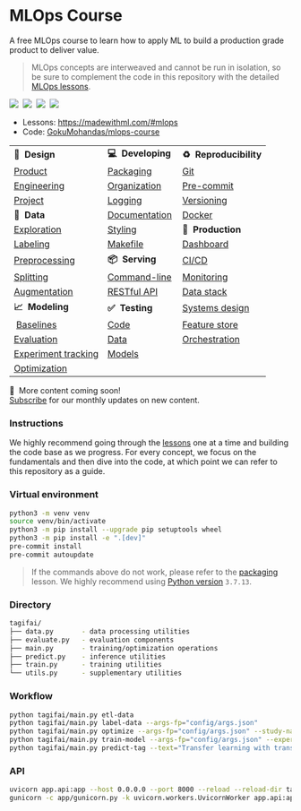 # MLOps Course

A free MLOps course to learn how to apply ML to build a production grade product to deliver value.

> MLOps concepts are interweaved and cannot be run in isolation, so be sure to complement the code in this repository with the detailed [MLOps lessons](https://madewithml.com/#mlops).

<div align="left">
    <a target="_blank" href="https://newsletter.madewithml.com"><img src="https://img.shields.io/badge/Subscribe-30K-brightgreen"></a>&nbsp;
    <a target="_blank" href="https://github.com/GokuMohandas/Made-With-ML"><img src="https://img.shields.io/github/stars/GokuMohandas/Made-With-ML.svg?style=social&label=Star"></a>&nbsp;
    <a target="_blank" href="https://www.linkedin.com/in/goku"><img src="https://img.shields.io/badge/style--5eba00.svg?label=LinkedIn&logo=linkedin&style=social"></a>&nbsp;
    <a target="_blank" href="https://twitter.com/GokuMohandas"><img src="https://img.shields.io/twitter/follow/GokuMohandas.svg?label=Follow&style=social"></a>
    <br>
</div>

- Lessons: https://madewithml.com/#mlops
- Code: [GokuMohandas/mlops-course](https://github.com/GokuMohandas/mlops-course)

<table>
	<tbody>
		<tr>
			<td><strong>🎨&nbsp; Design</strong></td>
			<td><strong>💻&nbsp; Developing</strong>&nbsp;</td>
			<td><strong>♻️&nbsp; Reproducibility</strong></td>
		</tr>
		<tr>
			<td><a href="https://madewithml.com/courses/mlops/design/">Product</a></td>
			<td><a href="https://madewithml.com/courses/mlops/packaging/">Packaging</a></td>
			<td><a href="https://madewithml.com/courses/mlops/git/">Git</a></td>
		</tr>
		<tr>
			<td><a href="https://madewithml.com/courses/mlops/design/#engineering">Engineering</a></td>
			<td><a href="https://madewithml.com/courses/mlops/organization/">Organization</a></td>
			<td><a href="https://madewithml.com/courses/mlops/pre-commit/">Pre-commit</a></td>
		</tr>
		<tr>
			<td><a href="https://madewithml.com/courses/mlops/design/#project-management">Project</a></td>
			<td><a href="https://madewithml.com/courses/mlops/logging/">Logging</a></td>
			<td><a href="https://madewithml.com/courses/mlops/versioning/">Versioning</a></td>
		</tr>
		<tr>
			<td><strong>🔢&nbsp; Data</strong></td>
			<td><a href="https://madewithml.com/courses/mlops/documentation/">Documentation</a></td>
			<td><a href="https://madewithml.com/courses/mlops/docker/">Docker</a></td>
		</tr>
		<tr style="height: 23.5px;">
			<td style="height: 23.5px;"><a href="https://madewithml.com/courses/mlops/exploratory-data-analysis/">Exploration</a></td>
			<td style="height: 23.5px;"><a href="https://madewithml.com/courses/mlops/styling/">Styling</a></td>
			<td style="height: 23.5px;"><strong>🚀&nbsp; Production</strong></td>
		</tr>
		<tr>
			<td><a href="https://madewithml.com/courses/mlops/labeling/">Labeling</a></td>
			<td><a href="https://madewithml.com/courses/mlops/makefile/">Makefile</a></td>
			<td><a href="https://madewithml.com/courses/mlops/dashboard/">Dashboard</a></td>
		</tr>
		<tr>
			<td><a href="https://madewithml.com/courses/mlops/preprocessing/">Preprocessing</a></td>
			<td><strong>📦&nbsp; Serving</strong></td>
			<td><a href="https://madewithml.com/courses/mlops/cicd/">CI/CD</a></td>
		</tr>
		<tr>
			<td><a href="https://madewithml.com/courses/mlops/splitting/">Splitting</a></td>
			<td><a href="https://madewithml.com/courses/mlops/cli/">Command-line</a></td>
			<td><a href="https://madewithml.com/courses/mlops/monitoring/">Monitoring</a></td>
		</tr>
		<tr>
			<td><a href="https://madewithml.com/courses/mlops/augmentation/">Augmentation</a></td>
			<td><a href="https://madewithml.com/courses/mlops/api/">RESTful API</a></td>
			<td><a href="https://madewithml.com/courses/mlops/data-stack/">Data stack</a></td>
		</tr>
		<tr>
			<td><strong>📈&nbsp; Modeling</strong></td>
			<td><strong>✅&nbsp; Testing</strong></td>
			<td><a href="https://madewithml.com/courses/mlops/systems-design/">Systems design</a></td>
		</tr>
		<tr>
			<td>&nbsp;<a href="https://madewithml.com/courses/mlops/baselines/">Baselines</a></td>
			<td><a href="https://madewithml.com/courses/mlops/testing/">Code</a></td>
			<td><a href="https://madewithml.com/courses/mlops/feature-store/">Feature store</a></td>
		</tr>
		<tr>
			<td><a href="https://madewithml.com/courses/mlops/evaluation/">Evaluation</a></td>
			<td><a href="https://madewithml.com/courses/mlops/testing/#data">Data</a></td>
			<td><a href="https://madewithml.com/courses/mlops/orchestration/">Orchestration</a></td>
		</tr>
		<tr>
			<td><a href="https://madewithml.com/courses/mlops/experiment-tracking/">Experiment tracking</a></td>
			<td><a href="https://madewithml.com/courses/mlops/testing/#models">Models</a></td>
			<td>&nbsp;</td>
		</tr>
		<tr>
			<td><a href="https://madewithml.com/courses/mlops/optimization/">Optimization</a></td>
			<td>&nbsp;</td>
			<td>&nbsp;</td>
		</tr>
	</tbody>
</table>

📆&nbsp; More content coming soon!<br>
<a href="https://newsletter.madewithml.com" target="_blank">Subscribe</a> for our monthly updates on new content.

### Instructions

We highly recommend going through the [lessons](https://madewithml.com/#mlops) one at a time and building the code base as we progress. For every concept, we focus on the fundamentals and then dive into the code, at which point we can refer to this repository as a guide.

### Virtual environment
```bash
python3 -m venv venv
source venv/bin/activate
python3 -m pip install --upgrade pip setuptools wheel
python3 -m pip install -e ".[dev]"
pre-commit install
pre-commit autoupdate
```

> If the commands above do not work, please refer to the [packaging](https://madewithml.com/courses/mlops/packaging/) lesson. We highly recommend using [Python version](https://madewithml.com/courses/mlops/packaging/#python) `3.7.13`.

### Directory
```bash
tagifai/
├── data.py       - data processing utilities
├── evaluate.py   - evaluation components
├── main.py       - training/optimization operations
├── predict.py    - inference utilities
├── train.py      - training utilities
└── utils.py      - supplementary utilities
```

### Workflow
```bash
python tagifai/main.py etl-data
python tagifai/main.py label-data --args-fp="config/args.json"
python tagifai/main.py optimize --args-fp="config/args.json" --study-name="optimization" --num-trials=10
python tagifai/main.py train-model --args-fp="config/args.json" --experiment-name="baselines" --run-name="sgd"
python tagifai/main.py predict-tag --text="Transfer learning with transformers for text classification."
```

### API
```bash
uvicorn app.api:app --host 0.0.0.0 --port 8000 --reload --reload-dir tagifai --reload-dir app  # dev
gunicorn -c app/gunicorn.py -k uvicorn.workers.UvicornWorker app.api:app  # prod
```
